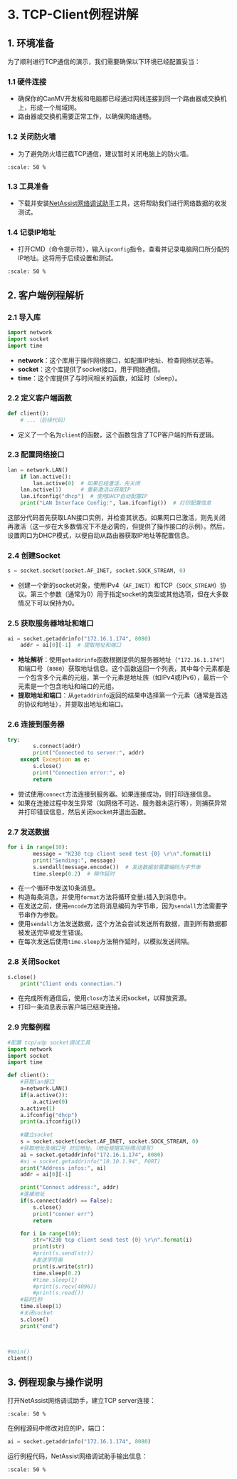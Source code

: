 # 3. TCP-Client例程讲解

## 1. 环境准备

为了顺利进行TCP通信的演示，我们需要确保以下环境已经配置妥当：

### 1.1 硬件连接

- 确保你的CanMV开发板和电脑都已经通过网线连接到同一个路由器或交换机上，形成一个局域网。
- 路由器或交换机需要正常工作，以确保网络通畅。

### 1.2 关闭防火墙

- 为了避免防火墙拦截TCP通信，建议暂时关闭电脑上的防火墙。

```{image} ../images/network/image-20240722145319713.png
:scale: 50 %
```

### 1.3 工具准备

- 下载并安装[NetAssist网络调试助手](https://www.cmsoft.cn/resource/102.html)工具，这将帮助我们进行网络数据的收发测试。

### 1.4 记录IP地址

- 打开CMD（命令提示符），输入`ipconfig`指令，查看并记录电脑网口所分配的IP地址。这将用于后续设置和测试。

```{image} ../images/network/image-20240722145500693.png
:scale: 50 %
```

## 2. 客户端例程解析

### 2.1 导入库

```python
import network  
import socket  
import time
```

- **network**：这个库用于操作网络接口，如配置IP地址、检查网络状态等。
- **socket**：这个库提供了socket接口，用于网络通信。
- **time**：这个库提供了与时间相关的函数，如延时（sleep）。

### 2.2 定义客户端函数

```python
def client():  
    # ...（后续代码）
```

- 定义了一个名为`client`的函数，这个函数包含了TCP客户端的所有逻辑。

### 2.3 配置网络接口

```python
lan = network.LAN()  
    if lan.active():  
        lan.active(0)  # 如果已经激活，先关闭  
    lan.active(1)      # 重新激活以获取IP  
    lan.ifconfig("dhcp")  # 使用DHCP自动配置IP  
    print("LAN Interface Config:", lan.ifconfig())  # 打印配置信息
```

这部分代码首先获取LAN接口实例，并检查其状态。如果网口已激活，则先关闭再激活（这一步在大多数情况下不是必需的，但提供了操作接口的示例）。然后，设置网口为DHCP模式，以便自动从路由器获取IP地址等配置信息。

### 2.4 创建Socket

```python
s = socket.socket(socket.AF_INET, socket.SOCK_STREAM, 0)
```

- 创建一个新的socket对象，使用IPv4（`AF_INET`）和TCP（`SOCK_STREAM`）协议。第三个参数（通常为0）用于指定socket的类型或其他选项，但在大多数情况下可以保持为0。

### 2.5 获取服务器地址和端口

```python
ai = socket.getaddrinfo("172.16.1.174", 8080)  
    addr = ai[0][-1]  # 提取地址和端口
```

- **地址解析**：使用`getaddrinfo`函数根据提供的服务器地址（`"172.16.1.174"`）和端口号（`8080`）获取地址信息。这个函数返回一个列表，其中每个元素都是一个包含多个元素的元组，第一个元素是地址族（如IPv4或IPv6），最后一个元素是一个包含地址和端口的元组。
- **提取地址和端口**：从`getaddrinfo`返回的结果中选择第一个元素（通常是首选的协议和地址），并提取出地址和端口。

### 2.6 连接到服务器

```python
try:  
        s.connect(addr)  
        print("Connected to server:", addr)  
    except Exception as e:  
        s.close()  
        print("Connection error:", e)  
        return
```

- 尝试使用`connect`方法连接到服务器。如果连接成功，则打印连接信息。
- 如果在连接过程中发生异常（如网络不可达、服务器未运行等），则捕获异常并打印错误信息，然后关闭socket并退出函数。

### 2.7 发送数据

```python
for i in range(10):  
        message = "K230 tcp client send test {0} \r\n".format(i)  
        print("Sending:", message)  
        s.sendall(message.encode())  # 发送数据前需要编码为字节串  
        time.sleep(0.2)  # 稍作延时
```

- 在一个循环中发送10条消息。
- 构造每条消息，并使用`format`方法将循环变量`i`插入到消息中。
- 在发送之前，使用`encode`方法将消息编码为字节串，因为`sendall`方法需要字节串作为参数。
- 使用`sendall`方法发送数据，这个方法会尝试发送所有数据，直到所有数据都被发送完毕或发生错误。
- 在每次发送后使用`time.sleep`方法稍作延时，以模拟发送间隔。

### 2.8 关闭Socket

```python
s.close()  
    print("Client ends connection.")
```

- 在完成所有通信后，使用`close`方法关闭socket，以释放资源。
- 打印一条消息表示客户端已结束连接。

### 2.9 完整例程

```python
#配置 tcp/udp socket调试工具
import network
import socket
import time

def client():
    #获取lan接口
    a=network.LAN()
    if(a.active()):
        a.active(0)
    a.active(1)
    a.ifconfig("dhcp")
    print(a.ifconfig())
  
    #建立socket
    s = socket.socket(socket.AF_INET, socket.SOCK_STREAM, 0)
    #获取地址及端口号 对应地址。（地址根据实际情况填写）
    ai = socket.getaddrinfo("172.16.1.174", 8080)
    #ai = socket.getaddrinfo("10.10.1.94", PORT)
    print("Address infos:", ai)
    addr = ai[0][-1]

    print("Connect address:", addr)
    #连接地址
    if(s.connect(addr) == False):
        s.close()
        print("conner err")
        return

    for i in range(10):
        str="K230 tcp client send test {0} \r\n".format(i)
        print(str)
        #print(s.send(str))
        #发送字符串
        print(s.write(str))
        time.sleep(0.2)
        #time.sleep(1)
        #print(s.recv(4096))
        #print(s.read())
    #延时1秒
    time.sleep(1)
    #关闭socket
    s.close()
    print("end")



#main()
client()
```

## 3. 例程现象与操作说明

打开NetAssist网络调试助手，建立TCP server连接：

```{image} ../images/network/image-20240722152102440.png
:scale: 50 %
```

在例程源码中修改对应的IP，端口：

```python
ai = socket.getaddrinfo("172.16.1.174", 8080)
```

运行例程代码，NetAssist网络调试助手输出信息：

```{image} ../images/network/image-20240722151843380.png
:scale: 50 %
```
